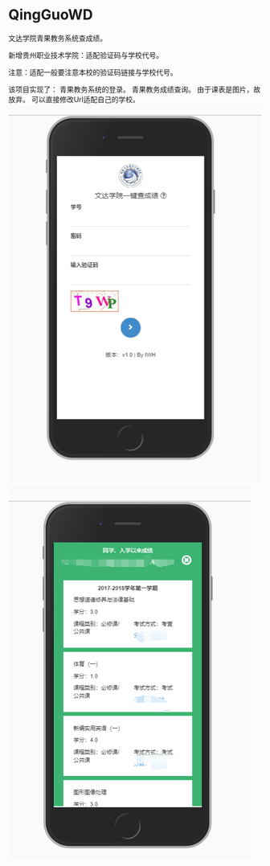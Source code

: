 # QingGuoWD
文达学院青果教务系统查成绩。

新增贵州职业技术学院：适配验证码与学校代号。

注意：适配一般要注意本校的验证码链接与学校代号。

该项目实现了：
青果教务系统的登录。
青果教务成绩查询。
由于课表是图片，故放弃。
可以直接修改Url适配自己的学校。
![Image text](./examples_img/login.png)
![Image text](./examples_img/scores.png)

